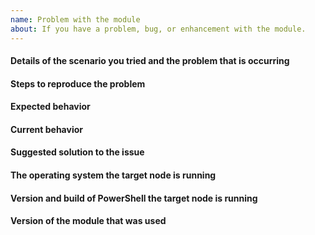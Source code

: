 ```yaml
---
name: Problem with the module
about: If you have a problem, bug, or enhancement with the module.
---
```

<!--
    Your feedback and support is greatly appreciated, thanks for contributing!

    Please provide information regarding your issue under each header below.
    Write N/A under any headers that do not apply to your issue, or if the
    information is not available.

    NOTE! Sensitive information should be obfuscated.

    PLEASE KEEP THE HEADERS.

    You may remove this comment block, and the other comment blocks,
    but please keep the headers.
-->
#### Details of the scenario you tried and the problem that is occurring

#### Steps to reproduce the problem

#### Expected behavior

#### Current behavior

#### Suggested solution to the issue

#### The operating system the target node is running

#### Version and build of PowerShell the target node is running
<!--
    To help with this information, please run this command:
    $PSVersionTable
-->

#### Version of the module that was used
<!--
    To help with this information, please run this command:
    Get-Module -Name 'Sampler.AzureDevOpsTasks' -ListAvailable | ft Name,Version,Path
-->
